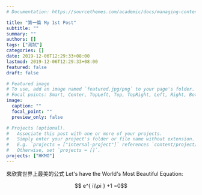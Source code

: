 ```yaml
---
# Documentation: https://sourcethemes.com/academic/docs/managing-content/

title: "第一篇 My 1st Post"
subtitle: ""
summary: ""
authors: []
tags: ["測試"]
categories: []
date: 2019-12-06T12:29:33+08:00
lastmod: 2019-12-06T12:29:33+08:00
featured: false
draft: false

# Featured image
# To use, add an image named `featured.jpg/png` to your page's folder.
# Focal points: Smart, Center, TopLeft, Top, TopRight, Left, Right, BottomLeft, Bottom, BottomRight.
image:
  caption: ""
  focal_point: ""
  preview_only: false

# Projects (optional).
#   Associate this post with one or more of your projects.
#   Simply enter your project's folder or file name without extension.
#   E.g. `projects = ["internal-project"]` references `content/project/deep-learning/index.md`.
#   Otherwise, set `projects = []`.
projects: ["HKMO"]
---
```

來欣賞世界上最美的公式
Let's have the World's Most Beautiful Equation:

$$ e^{ i\\pi } +1 =0$$